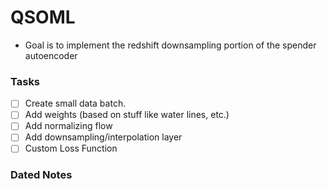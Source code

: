# QSOML

- Goal is to implement the redshift downsampling portion of the spender autoencoder 

### Tasks
- [ ] Create small data batch. 
- [ ] Add weights (based on stuff like water lines, etc.)
- [ ] Add normalizing flow 
- [ ] Add downsampling/interpolation layer 
- [ ] Custom Loss Function

### Dated Notes


